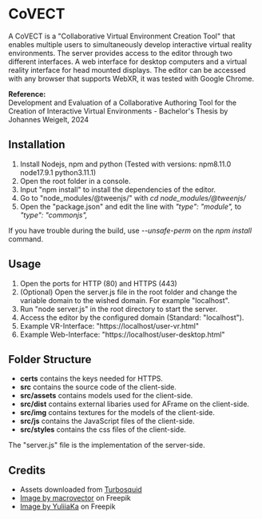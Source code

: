 ﻿# CoVECT  
A CoVECT is a "Collaborative Virtual Environment Creation Tool" that enables multiple users to simultaneously develop interactive virtual reality environments. The server provides access to the editor through two different interfaces. A web interface for desktop computers and a virtual reality interface for head mounted displays. The editor can be accessed with any browser that supports WebXR, it was tested with Google Chrome.  

**Reference:**  
Development and Evaluation of a Collaborative Authoring Tool for the Creation of Interactive Virtual Environments - Bachelor's Thesis by Johannes Weigelt, 2024

## Installation 
1. Install Nodejs, npm and python (Tested with versions: npm8.11.0 node17.9.1 python3.11.1)
1. Open the root folder in a console.
1. Input "npm install" to install the dependencies of the editor.
1. Go to "node_modules/@tweenjs/" with *cd node_modules/@tweenjs/*
1. Open the "package.json" and edit the line with *"type": "module",* to *"type": "commonjs",*

If you have trouble during the build, use *--unsafe-perm* on the *npm install* command.

## Usage
1. Open the ports for HTTP (80) and HTTPS (443)
1. (Optional) Open the server.js file in the root folder and change the variable domain to the wished domain. For example "localhost".
1. Run "node server.js" in the root directory to start the server.
1. Access the editor by the configured domain (Standard: "localhost"). 
2. Example VR-Interface: "https://localhost/user-vr.html"
2. Example Web-Interface: "https://localhost/user-desktop.html"

## Folder Structure
* **certs** contains the keys needed for HTTPS.
* **src** contains the source code of the client-side.
* **src/assets** contains models used for the client-side.
* **src/dist** contains external libaries used for AFrame on the client-side.
* **src/img** contains textures for the models of the client-side.
* **src/js** contains the JavaScript files of the client-side.
* **src/styles** contains the css files of the client-side.

The "server.js" file is the implementation of the server-side.

## Credits
* Assets downloaded from <a href="https://www.turbosquid.com/de/">Turbosquid</a>
* <a href="https://www.freepik.com/free-vector/seamless-realistic-cheese-pattern_10603243.htm#query=cheese%20texture&position=4&from_view=search&track=ais&uuid=0bd8c0d8-f3f7-4143-9b61-96f5ba2ec69c">Image by macrovector</a> on Freepik
* <a href="https://www.freepik.com/free-photo/collage-green-leaves-arugula-basil-sliced-red-spicy-bell-pepper-onion-tomatoes-black-pepper-peas-are-isolated-white-background-cooking-concept-close-up-copy-space_26593837.htm#query=tomato&position=8&from_view=search&track=sph&uuid=a2e41571-ecd2-4176-87e6-bfa585987445">Image by YuliiaKa</a> on Freepik